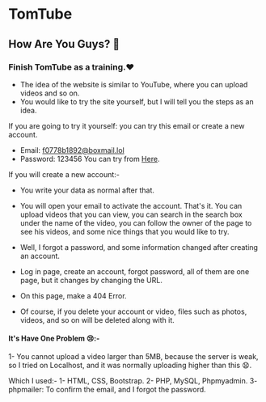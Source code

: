 # TomTube
## How Are You Guys? 🤔

### Finish TomTube as a training.❤
 - The idea of ​​the website is similar to YouTube, where you can upload videos and so on.
 - You would like to try the site yourself, but I will tell you the steps as an idea.

If you are going to try it yourself: you can try this email or create a new account.
- Email: f0778b1892@boxmail.lol
- Password: 123456
You can try from [Here](http://thomas-emad.ml/projects/TomTube/index.php?v=*).

If you will create a new account:-
- You write your data as normal after that.
- You will open your email to activate the account. That's it.
You can upload videos that you can view, you can search in the search box under the name of the video, you can follow the owner of the page to see his videos, and some nice things that you would like to try.

- Well, I forgot a password, and some information changed after creating an account.
- Log in page, create an account, forgot password, all of them are one page, but it changes by changing the URL.
- On this page, make a 404 Error.
- Of course, if you delete your account or video, files such as photos, videos, and so on will be deleted along with it.

#### It's Have One Problem 😢:-
 1- You cannot upload a video larger than 5MB, because the server is weak, so I tried on Localhost, and it was normally uploading higher than this 😧.

Which I used:-
1- HTML, CSS, Bootstrap.
2- PHP, MySQL, Phpmyadmin.
3- phpmailer: To confirm the email, and I forgot the password.

